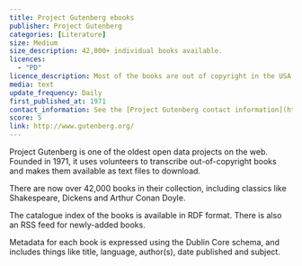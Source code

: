 ```yaml
---
title: Project Gutenberg ebooks
publisher: Project Gutenberg
categories: [Literature]
size: Medium
size_description: 42,000+ individual books available.
licences: 
  - "PD"
licence_description: Most of the books are out of copyright in the USA. Other jurisdictions may vary.
media: text
update_frequency: Daily
first_published_at: 1971
contact_information: See the [Project Gutenberg contact information](http://www.gutenberg.org/wiki/Gutenberg:Contact_Information) page.
score: 5
link: http://www.gutenberg.org/
---
```


Project Gutenberg is one of the oldest open data projects on the web. Founded in 1971, it uses volunteers to transcribe out-of-copyright books and makes them available as text files to download.

There are now over 42,000 books in their collection, including classics like Shakespeare, Dickens and Arthur Conan Doyle.

The catalogue index of the books is available in RDF format. There is also an RSS feed for newly-added books.

Metadata for each book is expressed using the Dublin Core schema, and includes things like title, language, author(s), date published and subject.
